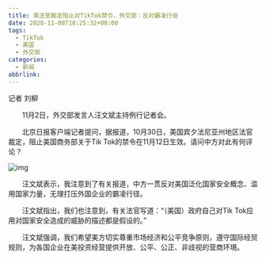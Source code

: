 ```yaml
---
title: 美法官裁定阻止对TikTok禁令，外交部：反对霸凌行径
date: 2020-11-08T18:25:32+08:00
tags:
  - TikTok
  - 美国
  - 外交部
categories:
  - 新闻
abbrlink:
---
```


记者 刘柳

　　11月2日，外交部发言人汪文斌主持例行记者会。

　　北京日报客户端记者提问，据报道，10月30日，美国宾夕法尼亚州地区法官裁定，阻止美国商务部关于Tik Tok的禁令在11月12日生效。请问中方对此有何评论？

![img](https://cdn.jsdelivr.net/gh/yakeing/Documentation@main/Hexo/images/325e-kcieyvz6353949.jpg)

　　汪文斌表示，我注意到了有关报道，中方一贯反对美国泛化国家安全概念、滥用国家力量，无理打压外国企业的霸凌行径。

　　汪文斌指出，我们也注意到，有关法官写道：“（美国）政府自己对Tik Tok应用对国家安全造成的威胁的描述都是假设的。”

　　汪文斌强调，我们希望美方切实尊重市场经济和公平竞争原则，遵守国际经贸规则，为各国企业在美投资经营提供开放、公平、公正、非歧视的营商环境。